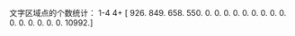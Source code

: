 文字区域点的个数统计： 1-4 4+
[  926.   849.   658.   550.     0.     0.     0.     0.     0.     0.
     0.     0.     0.     0.     0.     0.     0.     0.     0. 10992.]